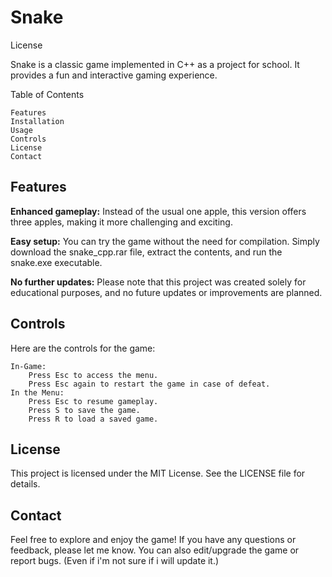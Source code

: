 # Snake

License

Snake is a classic game implemented in C++ as a project for school. It provides a fun and interactive gaming experience.

Table of Contents

    Features
    Installation
    Usage
    Controls
    License
    Contact

## Features

**Enhanced gameplay:** Instead of the usual one apple, this version offers three apples, making it more challenging and exciting.

**Easy setup:** You can try the game without the need for compilation. Simply download the snake_cpp.rar file, extract the contents, and run the snake.exe executable.

**No further updates:** Please note that this project was created solely for educational purposes, and no future updates or improvements are planned.

## Controls

Here are the controls for the game:

    In-Game:
        Press Esc to access the menu.
        Press Esc again to restart the game in case of defeat.
    In the Menu:
        Press Esc to resume gameplay.
        Press S to save the game.
        Press R to load a saved game.

## License

This project is licensed under the MIT License. See the LICENSE file for details.

## Contact

Feel free to explore and enjoy the game! If you have any questions or feedback, please let me know.
You can also edit/upgrade the game or report bugs. (Even if i'm not sure if i will update it.)


